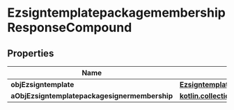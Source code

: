 
# EzsigntemplatepackagemembershipResponseCompound

## Properties
| Name | Type | Description | Notes |
| ------------ | ------------- | ------------- | ------------- |
| **objEzsigntemplate** | [**EzsigntemplateResponseCompound**](EzsigntemplateResponseCompound.md) |  |  |
| **aObjEzsigntemplatepackagesignermembership** | [**kotlin.collections.List&lt;EzsigntemplatepackagesignermembershipResponseCompound&gt;**](EzsigntemplatepackagesignermembershipResponseCompound.md) |  |  |




